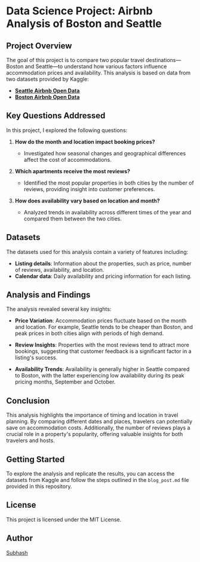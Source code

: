 # Data Science Project: Airbnb Analysis of Boston and Seattle

## Project Overview

The goal of this project is to compare two popular travel destinations—Boston and Seattle—to understand how various factors influence accommodation prices and availability. This analysis is based on data from two datasets provided by Kaggle:

- **[Seattle Airbnb Open Data](https://www.kaggle.com/airbnb/seattle)**
- **[Boston Airbnb Open Data](https://www.kaggle.com/airbnb/boston)**

## Key Questions Addressed

In this project, I explored the following questions:

1. **How do the month and location impact booking prices?**
   - Investigated how seasonal changes and geographical differences affect the cost of accommodations.
  
2. **Which apartments receive the most reviews?**
   - Identified the most popular properties in both cities by the number of reviews, providing insight into customer preferences.

3. **How does availability vary based on location and month?**
   - Analyzed trends in availability across different times of the year and compared them between the two cities.

## Datasets

The datasets used for this analysis contain a variety of features including:

- **Listing details**: Information about the properties, such as price, number of reviews, availability, and location.
- **Calendar data**: Daily availability and pricing information for each listing.

## Analysis and Findings

The analysis revealed several key insights:

- **Price Variation**: Accommodation prices fluctuate based on the month and location. For example, Seattle tends to be cheaper than Boston, and peak prices in both cities align with periods of high demand.
  
- **Review Insights**: Properties with the most reviews tend to attract more bookings, suggesting that customer feedback is a significant factor in a listing's success.
  
- **Availability Trends**: Availability is generally higher in Seattle compared to Boston, with the latter experiencing low availability during its peak pricing months, September and October.

## Conclusion

This analysis highlights the importance of timing and location in travel planning. By comparing different dates and places, travelers can potentially save on accommodation costs. Additionally, the number of reviews plays a crucial role in a property's popularity, offering valuable insights for both travelers and hosts.

## Getting Started

To explore the analysis and replicate the results, you can access the datasets from Kaggle and follow the steps outlined in the `blog_post.md` file provided in this repository.

## License

This project is licensed under the MIT License.

## Author

[Subhash](https://github.com/sknevhal)
